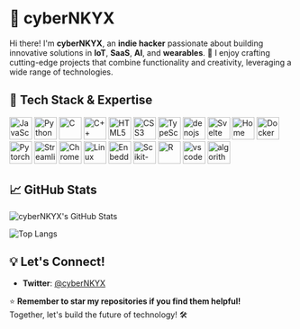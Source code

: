 # 👾 cyberNKYX

Hi there! I'm **cyberNKYX**, an **indie hacker** passionate about building innovative solutions in **IoT**, **SaaS**, **AI**, and **wearables**. 🚀 I enjoy crafting cutting-edge projects that combine functionality and creativity, leveraging a wide range of technologies.


## 🔧 Tech Stack & Expertise

<div>
  <img src="https://cdn.jsdelivr.net/gh/devicons/devicon/icons/javascript/javascript-original.svg" width="40" height="40" alt="JavaScript" title="JavaScript" />
  <img src="https://cdn.jsdelivr.net/gh/devicons/devicon/icons/python/python-original.svg" width="40" height="40" alt="Python" title="Python" />
  <img src="https://cdn.jsdelivr.net/gh/devicons/devicon/icons/c/c-original.svg" width="40" height="40" alt="C" title="C" />
  <img src="https://cdn.jsdelivr.net/gh/devicons/devicon/icons/cplusplus/cplusplus-original.svg" width="40" height="40" alt="C++" title="C++" />
  <img src="https://cdn.jsdelivr.net/gh/devicons/devicon/icons/html5/html5-original.svg" width="40" height="40" alt="HTML5" title="HTML5" />
  <img src="https://cdn.jsdelivr.net/gh/devicons/devicon/icons/css3/css3-original.svg" width="40" height="40" alt="CSS3" title="CSS3" />
  <img src="https://cdn.jsdelivr.net/gh/devicons/devicon/icons/typescript/typescript-original.svg" width="40" height="40" alt="TypeScript" title="TypeScript" />
  <img src="https://cdn.jsdelivr.net/gh/devicons/devicon/icons/denojs/denojs-original.svg" width="40" height="40" alt="denojs" title="deno" />
  <img src="https://cdn.jsdelivr.net/gh/devicons/devicon/icons/svelte/svelte-original.svg" width="40" height="40" alt="Svelte" title="svelte" />
  <img src="https://img.icons8.com/fluency/48/000000/home-automation.png" width="40" height="40" alt="Home Assistant" title="Home assistant" />
  <img src="https://cdn.jsdelivr.net/gh/devicons/devicon/icons/docker/docker-original.svg" width="40" height="40" alt="Docker" title="Docker" />
  <img src="https://cdn.jsdelivr.net/gh/devicons/devicon@latest/icons/pytorch/pytorch-original.svg" width="40" height="40" alt="Pytorch" title="Pytorch" />
  <img src="https://cdn.jsdelivr.net/gh/devicons/devicon@latest/icons/streamlit/streamlit-original.svg" width="40" height="40" alt="Streamlit" title="Streamlit" />
  <img src="https://cdn.jsdelivr.net/gh/devicons/devicon@latest/icons/chrome/chrome-original.svg" width="40" height="40" alt="Chrome" title="Chrome" />
  <img src="https://cdn.jsdelivr.net/gh/devicons/devicon@latest/icons/linux/linux-original.svg" width="40" height="40" alt="Linux" title="Linux" />
  <img src="https://cdn.jsdelivr.net/gh/devicons/devicon@latest/icons/embeddedc/embeddedc-original.svg" width="40" height="40" alt="EnbeddedC" title="EnbeddedC" />
  <img src="https://cdn.jsdelivr.net/gh/devicons/devicon@latest/icons/scikitlearn/scikitlearn-original.svg" width="40" height="40" alt="Scikit-learn" title="Scikit-learn" />
  <img src="https://cdn.jsdelivr.net/gh/devicons/devicon@latest/icons/r/r-original.svg" width="40" height="40" alt="R" title="R" />
  <img src="https://cdn.jsdelivr.net/gh/devicons/devicon@latest/icons/vscode/vscode-original.svg" width="40" height="40" alt="vscode" title="vscode" />
  <img src="https://cdn.jsdelivr.net/gh/devicons/devicon@latest/icons/thealgorithms/thealgorithms-original.svg" width="40" height="40" alt="algorithms" title="algorithms" />
</div>


## 📈 GitHub Stats

![cyberNKYX's GitHub Stats](https://github-readme-stats.vercel.app/api?username=cyberNKYX&show_icons=true&theme=radical)

![Top Langs](https://github-readme-stats.vercel.app/api/top-langs/?username=cyberNKYX&layout=compact&theme=radical)


## 💡 Let's Connect!
- **Twitter**: [@cyberNKYX](https://x.com/cyberNKYX)

⭐ **Remember to star my repositories if you find them helpful!**  
Together, let's build the future of technology! 🛠️
